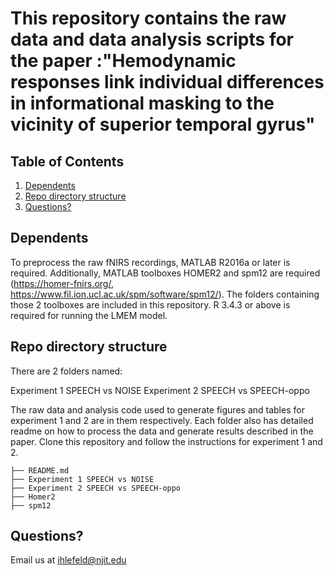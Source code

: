 # This repository contains the raw data and data analysis scripts for the paper :"Hemodynamic responses link individual differences in informational masking to the vicinity of superior temporal gyrus"

## Table of Contents
1. [Dependents](README.md#Dependents)
1. [Repo directory structure](README.md#Repo-directory-structure)
1. [Questions?](README.md#questions?)

## Dependents

To preprocess the raw fNIRS recordings, MATLAB R2016a or later is required. Additionally, MATLAB toolboxes HOMER2 and spm12 are required (https://homer-fnirs.org/, https://www.fil.ion.ucl.ac.uk/spm/software/spm12/). The folders containing those 2 toolboxes are included in this repository. R 3.4.3 or above is required for running the LMEM model.

## Repo directory structure

There are 2 folders named: 

Experiment 1 SPEECH vs NOISE
Experiment 2 SPEECH vs SPEECH-oppo


The raw data and analysis code used to generate figures and tables for experiment 1 and 2 are in them respectively. Each folder also has detailed readme on how to process the data and generate results described in the paper. Clone this repository and follow the instructions for experiment 1 and 2.

    ├── README.md
    ├── Experiment 1 SPEECH vs NOISE
    ├── Experiment 2 SPEECH vs SPEECH-oppo
    ├── Homer2
    ├── spm12

## Questions?
Email us at ihlefeld@njit.edu
